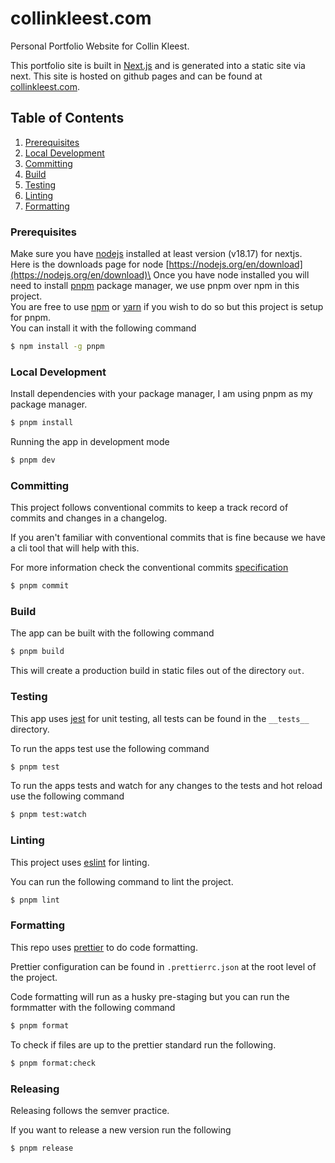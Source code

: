 # collinkleest.com

Personal Portfolio Website for Collin Kleest.

This portfolio site is built in [Next.js](https://nextjs.org/) and is generated into a static site via next.
This site is hosted on github pages and can be found at [collinkleest.com](https://collinkleest.com).

## Table of Contents

1. [Prerequisites](#prerequisites)
2. [Local Development](#local-development)
3. [Committing](#committing)
4. [Build](#build)
5. [Testing](#testing)
6. [Linting](#linting)
7. [Formatting](#formatting)

### Prerequisites

Make sure you have [nodejs](https://nodejs.org/) installed at least version (v18.17) for nextjs.\
Here is the downloads page for node [https://nodejs.org/en/download](https://nodejs.org/en/download)\
Once you have node installed you will need to install [pnpm](https://pnpm.io/) package manager, we use pnpm over npm in this project.\
You are free to use [npm](https://www.npmjs.com/) or [yarn](https://classic.yarnpkg.com) if you wish to do so but this project is setup for pnpm.\
You can install it with the following command

```bash
$ npm install -g pnpm
```

### Local Development

Install dependencies with your package manager, I am using pnpm as my package manager.

```bash
$ pnpm install
```

Running the app in development mode

```bash
$ pnpm dev
```

### Committing

This project follows conventional commits to keep a track record of commits and changes in a changelog.

If you aren't familiar with conventional commits that is fine because we have a cli tool that will help with this.

For more information check the conventional commits [specification](https://www.conventionalcommits.org/en/v1.0.0/)

```bash
$ pnpm commit
```

### Build

The app can be built with the following command

```bash
$ pnpm build
```

This will create a production build in static files out of the directory `out`.

### Testing

This app uses [jest](https://jestjs.io/) for unit testing, all tests can be found in the `__tests__` directory.

To run the apps test use the following command

```bash
$ pnpm test
```

To run the apps tests and watch for any changes to the tests and hot reload use the following command

```bash
$ pnpm test:watch
```

### Linting

This project uses [eslint](https://eslint.org/) for linting.

You can run the following command to lint the project.

```bash
$ pnpm lint
```

### Formatting

This repo uses [prettier](https://prettier.io/) to do code formatting.

Prettier configuration can be found in `.prettierrc.json` at the root level of the project.

Code formatting will run as a husky pre-staging but you can run the formmatter with the following command

```bash
$ pnpm format
```

To check if files are up to the prettier standard run the following.

```bash
$ pnpm format:check
```

### Releasing

Releasing follows the semver practice.

If you want to release a new version run the following

```bash
$ pnpm release
```
